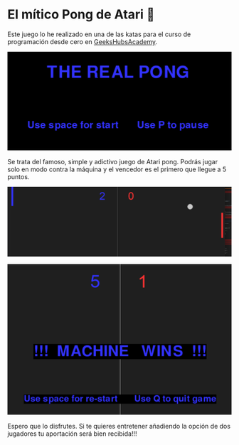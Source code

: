 # El mítico Pong de Atari :rocket:

Este juego lo he realizado en una de las katas para el curso de programación desde cero en [GeeksHubsAcademy](https://geekshubsacademy.com/).

![captura](img/capturta1.png)

Se trata del famoso, simple y adictivo juego de Atari pong.
Podrás jugar solo en modo contra la máquina y el vencedor es el primero que llegue a 5 puntos.

![captura2](img/caprtura2.png)

![captura3](img/captura3.png)

Espero que lo disfrutes. Si te quieres entretener añadiendo la opción de dos jugadores tu aportación será bien recibida!!!
